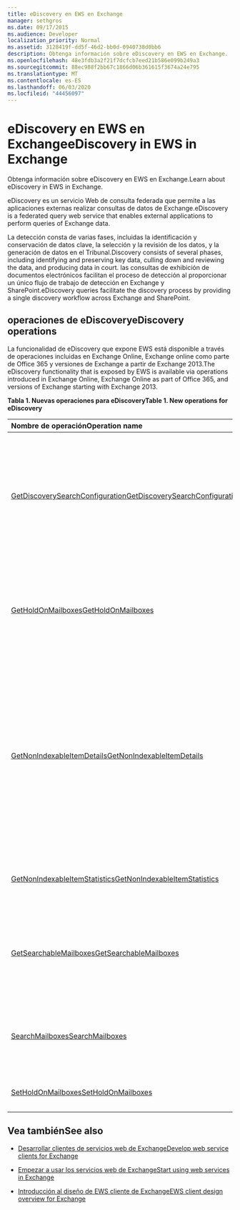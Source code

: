 ```yaml
---
title: eDiscovery en EWS en Exchange
manager: sethgros
ms.date: 09/17/2015
ms.audience: Developer
localization_priority: Normal
ms.assetid: 3128419f-dd5f-46d2-bb0d-0940738d0bb6
description: Obtenga información sobre eDiscovery en EWS en Exchange.
ms.openlocfilehash: 48e3fdb3a2f21f7dcfcb7eed21b586e099b249a3
ms.sourcegitcommit: 88ec988f2bb67c1866d06b361615f3674a24e795
ms.translationtype: MT
ms.contentlocale: es-ES
ms.lasthandoff: 06/03/2020
ms.locfileid: "44456097"
---
```

# <a name="ediscovery-in-ews-in-exchange"></a><span data-ttu-id="9263e-103">eDiscovery en EWS en Exchange</span><span class="sxs-lookup"><span data-stu-id="9263e-103">eDiscovery in EWS in Exchange</span></span>

<span data-ttu-id="9263e-104">Obtenga información sobre eDiscovery en EWS en Exchange.</span><span class="sxs-lookup"><span data-stu-id="9263e-104">Learn about eDiscovery in EWS in Exchange.</span></span>
  
<span data-ttu-id="9263e-105">eDiscovery es un servicio Web de consulta federada que permite a las aplicaciones externas realizar consultas de datos de Exchange.</span><span class="sxs-lookup"><span data-stu-id="9263e-105">eDiscovery is a federated query web service that enables external applications to perform queries of Exchange data.</span></span>
  
<span data-ttu-id="9263e-106">La detección consta de varias fases, incluidas la identificación y conservación de datos clave, la selección y la revisión de los datos, y la generación de datos en el Tribunal.</span><span class="sxs-lookup"><span data-stu-id="9263e-106">Discovery consists of several phases, including identifying and preserving key data, culling down and reviewing the data, and producing data in court.</span></span> <span data-ttu-id="9263e-107">las consultas de exhibición de documentos electrónicos facilitan el proceso de detección al proporcionar un único flujo de trabajo de detección en Exchange y SharePoint.</span><span class="sxs-lookup"><span data-stu-id="9263e-107">eDiscovery queries facilitate the discovery process by providing a single discovery workflow across Exchange and SharePoint.</span></span>
  
## <a name="ediscovery-operations"></a><span data-ttu-id="9263e-108">operaciones de eDiscovery</span><span class="sxs-lookup"><span data-stu-id="9263e-108">eDiscovery operations</span></span>

<span data-ttu-id="9263e-109">La funcionalidad de eDiscovery que expone EWS está disponible a través de operaciones incluidas en Exchange Online, Exchange online como parte de Office 365 y versiones de Exchange a partir de Exchange 2013.</span><span class="sxs-lookup"><span data-stu-id="9263e-109">The eDiscovery functionality that is exposed by EWS is available via operations introduced in Exchange Online, Exchange Online as part of Office 365, and versions of Exchange starting with Exchange 2013.</span></span> 
  
<span data-ttu-id="9263e-110">**Tabla 1. Nuevas operaciones para eDiscovery**</span><span class="sxs-lookup"><span data-stu-id="9263e-110">**Table 1. New operations for eDiscovery**</span></span>

|<span data-ttu-id="9263e-111">**Nombre de operación**</span><span class="sxs-lookup"><span data-stu-id="9263e-111">**Operation name**</span></span>|<span data-ttu-id="9263e-112">**Descripción**</span><span class="sxs-lookup"><span data-stu-id="9263e-112">**Description**</span></span>|
|:-----|:-----|
|[<span data-ttu-id="9263e-113">GetDiscoverySearchConfiguration</span><span class="sxs-lookup"><span data-stu-id="9263e-113">GetDiscoverySearchConfiguration</span></span>](https://msdn.microsoft.com/library/8a54a6dc-110c-4972-a8bc-5ddb43c4b857%28Office.15%29.aspx) <br/> |<span data-ttu-id="9263e-114">Obtiene información de configuración para las suspensiones locales, las búsquedas de detección guardadas y los buzones que están habilitados para la búsqueda de detección.</span><span class="sxs-lookup"><span data-stu-id="9263e-114">Gets configuration information for in-place holds, saved discovery searches, and the mailboxes that are enabled for discovery search.</span></span>  <br/> |
|[<span data-ttu-id="9263e-115">GetHoldOnMailboxes</span><span class="sxs-lookup"><span data-stu-id="9263e-115">GetHoldOnMailboxes</span></span>](https://msdn.microsoft.com/library/9157f329-80b4-4cd0-a158-378064966ae6%28Office.15%29.aspx) <br/> |<span data-ttu-id="9263e-116">Obtiene el estado de una suspensión basada en consulta, que se establece mediante la [operación SetHoldOnMailboxes](https://msdn.microsoft.com/library/9015a0d8-3495-461b-aa79-797d23169585%28Office.15%29.aspx).</span><span class="sxs-lookup"><span data-stu-id="9263e-116">Gets the status of a query-based hold, which is set by using the [SetHoldOnMailboxes operation](https://msdn.microsoft.com/library/9015a0d8-3495-461b-aa79-797d23169585%28Office.15%29.aspx).</span></span>  <br/> |
|[<span data-ttu-id="9263e-117">GetNonIndexableItemDetails</span><span class="sxs-lookup"><span data-stu-id="9263e-117">GetNonIndexableItemDetails</span></span>](https://msdn.microsoft.com/library/9279c3ad-f7c8-4bbc-b0a7-2c78416cb39a%28Office.15%29.aspx) <br/> |<span data-ttu-id="9263e-118">Recupera detalles sobre los elementos que no se pueden indizar.</span><span class="sxs-lookup"><span data-stu-id="9263e-118">Retrieves details about items that cannot be indexed.</span></span> <span data-ttu-id="9263e-119">Esto incluye, entre otros, el identificador de elemento, un código de error, una descripción de error, cuando se realizó un intento de indizar el elemento e información adicional sobre el archivo.</span><span class="sxs-lookup"><span data-stu-id="9263e-119">This includes, but is not limited to, the item identifier, an error code, an error description, when an attempt was made to index the item, and additional information about the file.</span></span>  <br/> |
|[<span data-ttu-id="9263e-120">GetNonIndexableItemStatistics</span><span class="sxs-lookup"><span data-stu-id="9263e-120">GetNonIndexableItemStatistics</span></span>](https://msdn.microsoft.com/library/ed077877-9d98-4434-b8b6-a4a905e7f7a6%28Office.15%29.aspx) <br/> |<span data-ttu-id="9263e-121">Recupera el recuento de elementos que no se pueden indizar en un buzón.</span><span class="sxs-lookup"><span data-stu-id="9263e-121">Retrieves the count of items that cannot be indexed in a mailbox.</span></span>  <br/> |
|[<span data-ttu-id="9263e-122">GetSearchableMailboxes</span><span class="sxs-lookup"><span data-stu-id="9263e-122">GetSearchableMailboxes</span></span>](https://msdn.microsoft.com/library/47f8ff57-4835-4d2d-9136-44afb31a4cbe%28Office.15%29.aspx) <br/> |<span data-ttu-id="9263e-123">Obtiene una lista de buzones en los que el cliente tiene permiso para buscar o realizar la exhibición de documentos electrónicos en.</span><span class="sxs-lookup"><span data-stu-id="9263e-123">Gets a list of mailboxes that the client has permission to search or perform eDiscovery on.</span></span>  <br/> |
|[<span data-ttu-id="9263e-124">SearchMailboxes</span><span class="sxs-lookup"><span data-stu-id="9263e-124">SearchMailboxes</span></span>](https://msdn.microsoft.com/library/8a67c1d8-d021-4e68-aa62-35f7d9c2edc7%28Office.15%29.aspx) <br/> |<span data-ttu-id="9263e-125">Busca elementos en buzones específicos que coinciden con las palabras clave de consulta.</span><span class="sxs-lookup"><span data-stu-id="9263e-125">Searches for items in specific mailboxes that match query keywords.</span></span>  <br/> |
|[<span data-ttu-id="9263e-126">SetHoldOnMailboxes</span><span class="sxs-lookup"><span data-stu-id="9263e-126">SetHoldOnMailboxes</span></span>](https://msdn.microsoft.com/library/9015a0d8-3495-461b-aa79-797d23169585%28Office.15%29.aspx) <br/> |<span data-ttu-id="9263e-127">Establece una retención basada en consultas en elementos.</span><span class="sxs-lookup"><span data-stu-id="9263e-127">Sets a query-based hold on items.</span></span>  <br/> |
   
## <a name="see-also"></a><span data-ttu-id="9263e-128">Vea también</span><span class="sxs-lookup"><span data-stu-id="9263e-128">See also</span></span>

- [<span data-ttu-id="9263e-129">Desarrollar clientes de servicios web de Exchange</span><span class="sxs-lookup"><span data-stu-id="9263e-129">Develop web service clients for Exchange</span></span>](develop-web-service-clients-for-exchange.md)
    
- [<span data-ttu-id="9263e-130">Empezar a usar los servicios web de Exchange</span><span class="sxs-lookup"><span data-stu-id="9263e-130">Start using web services in Exchange</span></span>](start-using-web-services-in-exchange.md)
    
- [<span data-ttu-id="9263e-131">Introducción al diseño de EWS cliente de Exchange</span><span class="sxs-lookup"><span data-stu-id="9263e-131">EWS client design overview for Exchange</span></span>](ews-client-design-overview-for-exchange.md)
    

